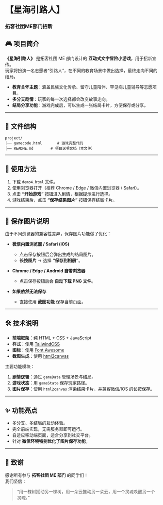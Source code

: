 # 【星海引路人】  
### 拓客社团ME部门招新  

## 🎮 项目简介  
**《星海引路人》** 是拓客社团 ME 部门设计的 **互动式文字冒险小游戏**，用于招新宣传。  
玩家将扮演一名志愿者“引路人”，在不同的教育场景中做出选择，最终走向不同的结局。  

- **教育关怀主题**：涵盖民族文化传承、留守儿童陪伴、罕见病儿童辅导等志愿项目。  
- **多分支剧情**：玩家的每一次选择都会改变故事走向。  
- **结局分享功能**：游戏完成后，可以生成一张结局卡片，方便保存或分享。  

---

## 📂 文件结构  
```
project/
│── gamecode.html       # 游戏完整代码
│── README.md        # 项目说明文档（本文件）
```

---

## 🚀 使用方法  
1. 下载 `demo4.html` 文件。  
2. 使用浏览器打开（推荐 Chrome / Edge / 微信内置浏览器 / Safari）。  
3. 点击 **“开始游戏”** 按钮进入剧情，根据提示进行选择。  
4. 游戏结束后，点击 **“保存结果图片”** 按钮保存结局卡片。  

---

## 💾 保存图片说明  
由于不同浏览器的兼容性差异，保存图片功能做了优化：  

- **微信内置浏览器 / Safari (iOS)**  
  - 点击保存按钮后会弹出生成的结局图片。  
  - **长按图片** → 选择 **“保存到相册”**。  

- **Chrome / Edge / Android 自带浏览器**  
  - 点击保存按钮后会 **自动下载 PNG 文件**。  

- **如果依然无法保存**  
  - 直接使用 **截图功能** 保存当前页面。  

---

## 🛠 技术说明  
- **前端框架**：纯 HTML + CSS + JavaScript  
- **样式**：使用 [TailwindCSS](https://tailwindcss.com/)  
- **图标**：使用 [Font Awesome](https://fontawesome.com/)  
- **截图生成**：使用 [html2canvas](https://html2canvas.hertzen.com/)  

主要功能模块：  
1. **剧情逻辑**：通过 `gameData` 管理场景与结局。  
2. **游戏状态**：用 `gameState` 保存玩家路径。  
3. **图片保存**：使用 `html2canvas` 渲染结果卡片，并兼容微信/IOS 的长按保存。  

---

## ✨ 功能亮点  
- 多分支、多结局的互动体验。  
- 完全前端实现，无需服务器即可运行。  
- 自适应移动端页面，适合分享到社交平台。  
- 针对 **微信环境特别优化了图片保存功能**。  

---

## 📢 致谢  
感谢所有参与 **拓客社团 ME 部门** 的同学们！  
我们坚信：  
> “用一棵树摇动另一棵树，用一朵云推动另一朵云，用一个灵魂唤醒另一个灵魂。”  
